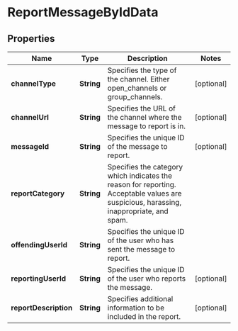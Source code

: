 

# ReportMessageByIdData


## Properties

| Name | Type | Description | Notes |
|------------ | ------------- | ------------- | -------------|
|**channelType** | **String** | Specifies the type of the channel. Either open_channels or group_channels. |  [optional] |
|**channelUrl** | **String** | Specifies the URL of the channel where the message to report is in. |  [optional] |
|**messageId** | **String** | Specifies the unique ID of the message to report. |  [optional] |
|**reportCategory** | **String** | Specifies the category which indicates the reason for reporting. Acceptable values are suspicious, harassing, inappropriate, and spam. |  |
|**offendingUserId** | **String** | Specifies the unique ID of the user who has sent the message to report. |  |
|**reportingUserId** | **String** | Specifies the unique ID of the user who reports the message. |  [optional] |
|**reportDescription** | **String** | Specifies additional information to be included in the report. |  [optional] |




